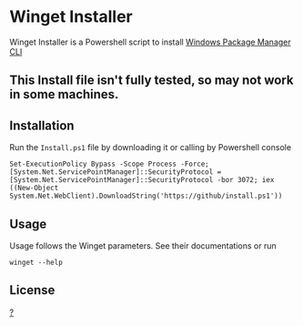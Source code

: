 # Winget Installer

Winget Installer is a Powershell script to install [Windows Package Manager CLI](https://github.com/microsoft/winget-cli/)

## This Install file isn't fully tested, so may not work in some machines.

## Installation

Run the `Install.ps1` file by downloading it or calling by Powershell console
```
Set-ExecutionPolicy Bypass -Scope Process -Force; [System.Net.ServicePointManager]::SecurityProtocol = [System.Net.ServicePointManager]::SecurityProtocol -bor 3072; iex ((New-Object System.Net.WebClient).DownloadString('https://github/install.ps1'))
```

## Usage

Usage follows the Winget parameters. See their documentations or run
```
winget --help
```

## License
[?](https://choosealicense.com/licenses/)